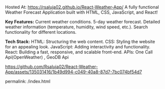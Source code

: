 Hosted At: https://rsaluja02.github.io/React-Weather-App/
A fully functional Weather Forecast Application built with HTML, CSS, JavaScript, and React!

**Key Features:**
Current weather conditions.
5-day weather forecast.
Detailed weather information (temperature, humidity, wind speed, etc.).
Search functionality for different locations.

**Tech Stack:**
HTML: Structuring the web content.
CSS: Styling the website for an appealing look.
JavaScript​: Adding interactivity and functionality.
React: Building a fast, responsive, and scalable front-end.
APIs: One Call Api(OpenWeather) , GeoDB Api


https://github.com/Rsaluja02/React-Weather-App/assets/135031416/1b49d994-c049-40a8-87d7-7bc074bf54d7

permalink: /index.html
